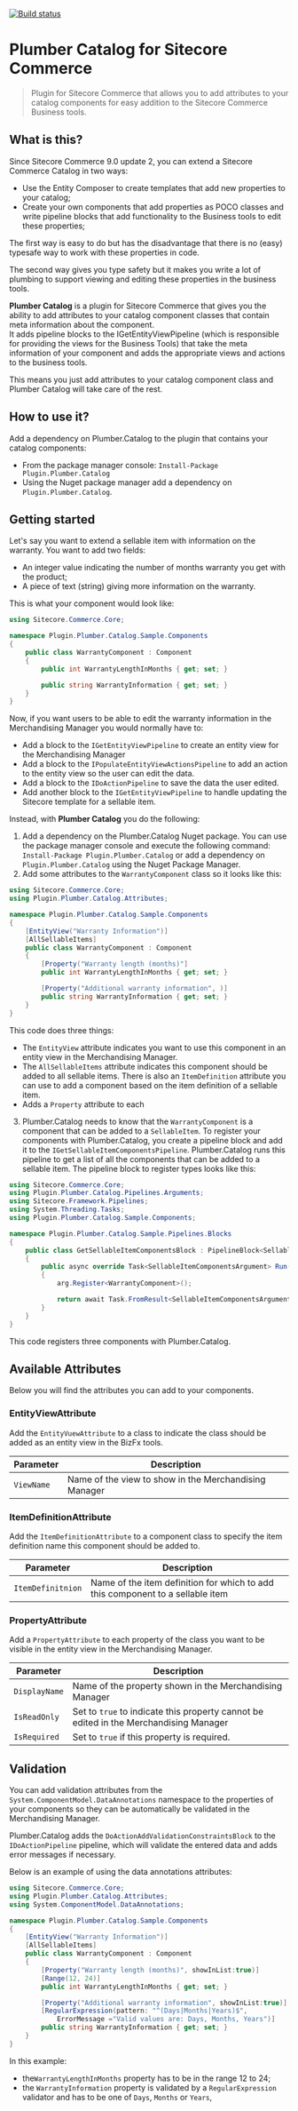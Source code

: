 [![Build status](https://ci.appveyor.com/api/projects/status/s5nq8u1fo4klxt0x?svg=true)](https://ci.appveyor.com/project/ewerkman/plumber-catalog)

# Plumber Catalog for Sitecore Commerce

> Plugin for Sitecore Commerce that allows you to add attributes to your catalog components for easy addition to the Sitecore Commerce Business tools.

## What is this?

Since Sitecore Commerce 9.0 update 2, you can extend a Sitecore Commerce Catalog in two ways:

* Use the Entity Composer to create templates that add new properties to your catalog;
* Create your own components that add properties as POCO classes and write pipeline blocks that add functionality to the Business tools to edit these properties;

The first way is easy to do but has the disadvantage that there is no (easy) typesafe way to work with these properties in code. 

The second way gives you type safety but it makes you write a lot of plumbing to support viewing and editing these properties in the business tools.

**Plumber Catalog** is a plugin for Sitecore Commerce that gives you the ability to add attributes to your catalog component classes that contain meta information about the component.  
It adds pipeline blocks to the IGetEntityViewPipeline (which is responsible for providing the views for the Business Tools) that take the meta information of your component and adds the appropriate views and actions to the business tools. 

This means you just add attributes to your catalog component class and Plumber Catalog will take care of the rest.

## How to use it? 

Add a dependency on Plumber.Catalog to the plugin that contains your catalog components:

* From the package manager console: `Install-Package Plugin.Plumber.Catalog` 
* Using the Nuget package manager add a dependency on `Plugin.Plumber.Catalog`.

## Getting started

Let's say you want to extend a sellable item with information on the warranty. You want to add two fields: 

* An integer value indicating the number of months warranty you get with the product;
* A piece of text (string) giving more information on the warranty.

This is what your component would look like:


```c#
using Sitecore.Commerce.Core;

namespace Plugin.Plumber.Catalog.Sample.Components
{
	public class WarrantyComponent : Component
	{
		public int WarrantyLengthInMonths { get; set; }

		public string WarrantyInformation { get; set; }
	}
}
```

Now, if you want users to be able to edit the warranty information in the Merchandising Manager you would normally have to:

* Add a block to the `IGetEntityViewPipeline` to create an entity view for the Merchandising Manager
* Add a block to the `IPopulateEntityViewActionsPipeline` to add an action to the entity view so the user can edit the data.
* Add a block to the `IDoActionPipeline` to save the data the user edited.
* Add another block to the `IGetEntityViewPipeline` to handle updating the Sitecore template for a sellable item.

Instead, with __Plumber Catalog__ you do the following:

1. Add a dependency on the Plumber.Catalog Nuget package. You can use the package manager console and execute the following command: `Install-Package Plugin.Plumber.Catalog` or add a dependency on `Plugin.Plumber.Catalog` using the Nuget Package Manager.
2. Add some attributes to the `WarrantyComponent` class so it looks like this:


```c#
using Sitecore.Commerce.Core;
using Plugin.Plumber.Catalog.Attributes;

namespace Plugin.Plumber.Catalog.Sample.Components
{
	[EntityView("Warranty Information")]
	[AllSellableItems]
	public class WarrantyComponent : Component
    {
        [Property("Warranty length (months)"]
        public int WarrantyLengthInMonths { get; set; }

        [Property("Additional warranty information", )]
        public string WarrantyInformation { get; set; }
    }
}
```
This code does three things:

 - The `EntityView` attribute indicates you want to use this component in an entity view in the Merchandising Manager. 
 - The `AllSellableItems` attribute indicates this component should be added to all sellable items. There is also an `ItemDefinition` attribute you can use to add a component based on the item definition of a sellable item.
 - Adds a `Property` attribute to each 

3. Plumber.Catalog needs to know that the `WarrantyComponent` is a component that can be added to a `SellableItem`.  To register your components with Plumber.Catalog, you create a pipeline block and add it to the `IGetSellableItemComponentsPipeline`. Plumber.Catalog runs this pipeline to get a list of all the components that can be added to a sellable item. The pipeline block to register types looks like this:
```c#
using Sitecore.Commerce.Core;
using Plugin.Plumber.Catalog.Pipelines.Arguments;
using Sitecore.Framework.Pipelines;
using System.Threading.Tasks;
using Plugin.Plumber.Catalog.Sample.Components;

namespace Plugin.Plumber.Catalog.Sample.Pipelines.Blocks
{
    public class GetSellableItemComponentsBlock : PipelineBlock<SellableItemComponentsArgument, SellableItemComponentsArgument, CommercePipelineExecutionContext>
    {
        public async override Task<SellableItemComponentsArgument> Run(SellableItemComponentsArgument arg, CommercePipelineExecutionContext context)
        {
            arg.Register<WarrantyComponent>();

            return await Task.FromResult<SellableItemComponentsArgument>(arg);
        }
    }
}
```
This code registers three components with Plumber.Catalog. 



## Available Attributes

Below you will find the attributes you can add to your components.

### EntityViewAttribute

Add the `EntityVuewAttribute` to a class to indicate the class should be added as an entity view in the BizFx tools.

|Parameter|Description|
|---------|-----------|
|`ViewName`|Name of the view to show in the Merchandising Manager|


### ItemDefinitionAttribute

Add the `ItemDefinitionAttribute` to a component class to specify the item definition name this component should be added to.

|Parameter|Description|
|---------|-----------|
|`ItemDefinitnion`|Name of the item definition for which to add this component to a sellable item|


### PropertyAttribute

Add a `PropertyAttribute` to each property of the class you want to be visible in the entity view in the Merchandising Manager.

|Parameter|Description|
|---------|-----------|
|`DisplayName`|Name of the property shown in the Merchandising Manager|
|`IsReadOnly`|Set to `true` to indicate this property cannot be edited in the Merchandising Manager|
|`IsRequired`|Set to `true` if this property is required.|

## Validation
You can add validation attributes from the `System.ComponentModel.DataAnnotations` namespace to the properties of your components so they can be automatically be validated in the Merchandising Manager. 

Plumber.Catalog adds the `DoActionAddValidationConstraintsBlock` to the `IDoActionPipeline` pipeline, which will validate the entered data and adds error messages if necessary.

Below is an example of using the data annotations attributes:

```c#
using Sitecore.Commerce.Core;
using Plugin.Plumber.Catalog.Attributes;
using System.ComponentModel.DataAnnotations;

namespace Plugin.Plumber.Catalog.Sample.Components
{
    [EntityView("Warranty Information")]
    [AllSellableItems]
    public class WarrantyComponent : Component
    {
        [Property("Warranty length (months)", showInList:true)]
        [Range(12, 24)]
        public int WarrantyLengthInMonths { get; set; }

        [Property("Additional warranty information", showInList:true)]
        [RegularExpression(pattern: "^(Days|Months|Years)$",
            ErrorMessage ="Valid values are: Days, Months, Years")]
        public string WarrantyInformation { get; set; }
    }
}
```

In this example: 

* the`WarrantyLengthInMonths` property has to be in the range 12 to 24;
* the `WarrantyInformation` property is validated by a `RegularExpression` validator and has to be one of `Days`, `Months` or `Years`,